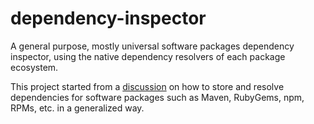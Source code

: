 # dependency-inspector
        
A general purpose, mostly universal software packages dependency inspector, using the native dependency resolvers of each package ecosystem.

This project started from a [discussion](https://github.com/nexB/aboutcode/pull/2#issuecomment-282987036) on how to store and resolve dependencies for software packages such as Maven, RubyGems, npm, RPMs, etc. in a generalized way.
